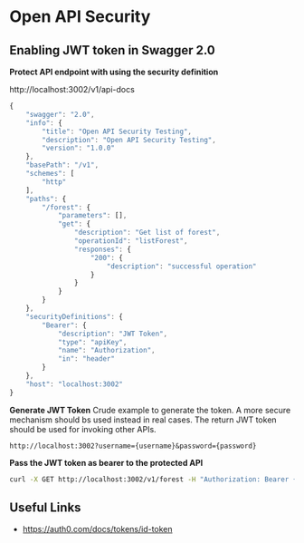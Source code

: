 # Open API Security

## Enabling JWT token in Swagger 2.0

**Protect API endpoint with using the security definition**

http://localhost:3002/v1/api-docs

```javascript
{
    "swagger": "2.0",
    "info": {
        "title": "Open API Security Testing",
        "description": "Open API Security Testing",
        "version": "1.0.0"
    },
    "basePath": "/v1",
    "schemes": [
        "http"
    ],
    "paths": {
        "/forest": {
            "parameters": [],
            "get": {
                "description": "Get list of forest",
                "operationId": "listForest",
                "responses": {
                    "200": {
                        "description": "successful operation"
                    }
                }
            }
        }
    },
    "securityDefinitions": {
        "Bearer": {
            "description": "JWT Token",
            "type": "apiKey",
            "name": "Authorization",
            "in": "header"
        }
    },
    "host": "localhost:3002"
}
```

**Generate JWT Token**
Crude example to generate the token.
A more secure mechanism should bs used instead in real cases.
The return JWT token should be used for invoking other APIs.

```
http://localhost:3002?username={username}&password={password}
```

**Pass the JWT token as bearer to the protected API**

```bash
curl -X GET http://localhost:3002/v1/forest -H "Authorization: Bearer {JWT}"
```

## Useful Links
* https://auth0.com/docs/tokens/id-token
